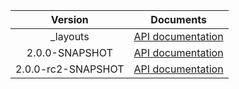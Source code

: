 | Version | Documents |
|:---:|---|
| _layouts | [API documentation](_layouts) |
| 2.0.0-SNAPSHOT | [API documentation](2.0.0-SNAPSHOT) |
| 2.0.0-rc2-SNAPSHOT | [API documentation](2.0.0-rc2-SNAPSHOT) |
